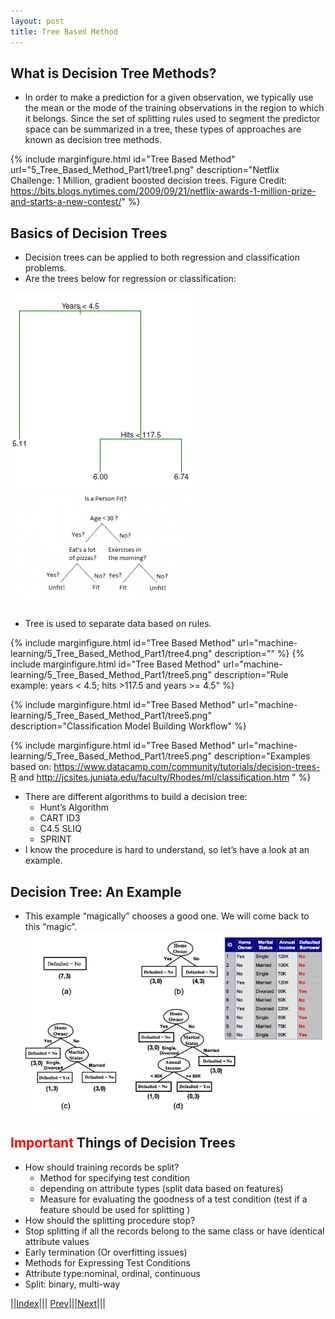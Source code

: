```yaml
---
layout: post
title: Tree Based Method
---
```


## What is Decision Tree Methods?

* In order to make a prediction for a given observation, we typically use the mean or the mode of the training observations in the region to which it belongs. Since the set of splitting rules used to segment the predictor space can be summarized in a tree, these types of approaches are known as decision tree methods.

{% include marginfigure.html id="Tree Based Method" url="5_Tree_Based_Method_Part1/tree1.png" description="Netflix Challenge: 1 Million, gradient boosted decision trees. Figure Credit: <https://bits.blogs.nytimes.com/2009/09/21/netflix-awards-1-million-prize-and-starts-a-new-contest/>" %}

## Basics of Decision Trees
* Decision trees can be applied to both regression and classification problems.
* Are the trees below for regression or classification:

![](tree2.png)
![](tree3.png)

* Tree is used to separate data based on rules.

{% include marginfigure.html id="Tree Based Method" url="machine-learning/5_Tree_Based_Method_Part1/tree4.png" description="" %}
{% include marginfigure.html id="Tree Based Method" url="machine-learning/5_Tree_Based_Method_Part1/tree5.png" description="Rule example: years < 4.5; hits >117.5 and years >= 4.5" %}


{% include marginfigure.html id="Tree Based Method" url="machine-learning/5_Tree_Based_Method_Part1/tree5.png" description="Classification Model Building Workflow" %}

{% include marginfigure.html id="Tree Based Method" url="machine-learning/5_Tree_Based_Method_Part1/tree5.png" description="Examples based on: <https://www.datacamp.com/community/tutorials/decision-trees-R> and <http://jcsites.juniata.edu/faculty/Rhodes/ml/classification.htm>
" %}

* There are different algorithms to build a decision tree:
  * Hunt’s Algorithm
  * CART ID3
  * C4.5 SLIQ
  * SPRINT
* I know the procedure is hard to understand, so let’s have a look at an example.

## Decision Tree: An Example
* This example “magically” chooses a good one. We will come back to this “magic”.
![](tree9.png)

## <font color=red>Important</font> Things of Decision Trees
* How should training records be split?
  * Method for specifying test condition
   * depending on attribute types (split data based on features)
  * Measure for evaluating the goodness of a test condition (test if a feature should be used for splitting )
* How should the splitting procedure stop?
 * Stop splitting if all the records belong to the same class or have identical attribute values
 * Early termination (Or overfitting issues)
* Methods for Expressing Test Conditions
 * Attribute type:nominal, ordinal, continuous
 * Split: binary, multi-way
 
 
||[Index](../../../)||| [Prev](../)|||[Next](tree2)|||
